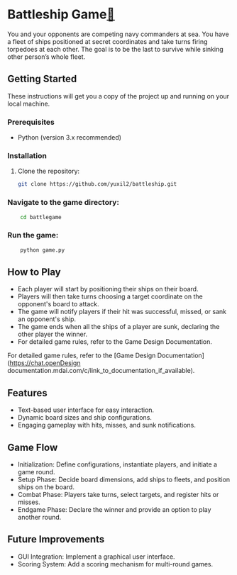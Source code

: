 # Battleship Game[🚢](https://emojipedia.org/zh/%E8%88%B9/)

You and your opponents are competing navy commanders at sea. You have a fleet of ships positioned at secret coordinates and take turns firing torpedoes at each other. The goal is to be the last to survive while sinking other person’s whole fleet.

## Getting Started

These instructions will get you a copy of the project up and running on your local machine.

### Prerequisites

- Python (version 3.x recommended)

### Installation

1. Clone the repository:

   ```sh
   git clone https://github.com/yuxil2/battleship.git
   ```

### Navigate to the game directory:

```sh
	cd battlegame
```

### Run the game:

```sh
	python game.py
```

## How to Play

* Each player will start by positioning their ships on their board.
* Players will then take turns choosing a target coordinate on the opponent's board to attack.
* The game will notify players if their hit was successful, missed, or sank an opponent's ship.
* The game ends when all the ships of a player are sunk, declaring the other player the winner.
* For detailed game rules, refer to the Game Design Documentation.

For detailed game rules, refer to the [Game Design Documentation](https://chat.openDesign documentation.mdai.com/c/link_to_documentation_if_available).

## Features

* Text-based user interface for easy interaction.
* Dynamic board sizes and ship configurations.
* Engaging gameplay with hits, misses, and sunk notifications.

## Game Flow

* Initialization: Define configurations, instantiate players, and initiate a game round.
* Setup Phase: Decide board dimensions, add ships to fleets, and position ships on the board.
* Combat Phase: Players take turns, select targets, and register hits or misses.
* Endgame Phase: Declare the winner and provide an option to play another round.

## Future Improvements

* GUI Integration: Implement a graphical user interface.
* Scoring System: Add a scoring mechanism for multi-round games.
